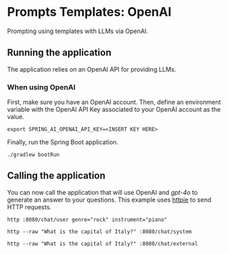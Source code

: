 # Prompts Templates: OpenAI

Prompting using templates with LLMs via OpenAI.

## Running the application

The application relies on an OpenAI API for providing LLMs.

### When using OpenAI

First, make sure you have an OpenAI account.
Then, define an environment variable with the OpenAI API Key associated to your OpenAI account as the value.

```shell
export SPRING_AI_OPENAI_API_KEY=<INSERT KEY HERE>
```

Finally, run the Spring Boot application.

```shell
./gradlew bootRun
```

## Calling the application

You can now call the application that will use OpenAI and _gpt-4o_ to generate an answer to your questions.
This example uses [httpie](https://httpie.io) to send HTTP requests.

```shell
http :8080/chat/user genre="rock" instrument="piano"
```

```shell
http --raw "What is the capital of Italy?" :8080/chat/system
```

```shell
http --raw "What is the capital of Italy?" :8080/chat/external
```
